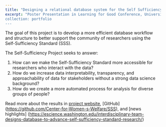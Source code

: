 ```yaml
---
title: "Designing a relational database system for the Self Sufficiency Standard: Representing the cost of living"
excerpt: "Poster Presentation in Learning for Good Conference, University of Washington, September 2022. 1<br/><img src='/images/Poster.png'>
collection: portfolio
---
```


The goal of this project is to develop a more efficient database workflow and structure to better support the community of researchers using the Self-Sufficiency Standard (SSS).

The Self-Sufficiency Project seeks to answer:

1. How can we make the Self-Sufficiency Standard more accessible for researchers who interact with the data?
2. How do we increase data interpretability, transparency, and approachability of data for stakeholders without a strong data science background?
3. How do we create a more automated process for analysis for diverse groups of people?

Read more about the results in [project website](https://uwescience.github.io/DSSG2022-Self-Sufficiency/), [GitHub] (https://github.com/Center-for-Women-s-Welfare/SSS), and [news highlights] (https://escience.washington.edu/interdisciplinary-team-designs-database-to-advance-self-sufficiency-standard-research/)